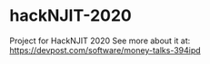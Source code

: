 # hackNJIT-2020

Project for HackNJIT 2020
See more about it at: https://devpost.com/software/money-talks-394ipd
